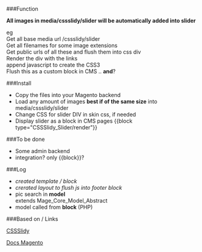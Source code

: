 ###Function  

**All images in media/cssslidy/slider will be automatically added into slider**  

eg  
Get all base media url /cssslidy/slider  
Get all filenames for some image extensions  
Get public urls of all these and flush them into css div  
Render the div with the links  
append javascript to create the CSS3  
Flush this as a custom block in CMS .. **and**?  


###Install  
+ Copy the files into your Magento backend  
+ Load any amount of images **best if of the same size** into
    media/cssslidy/slider  
+ Change CSS for slider DIV in skin css, if needed  
+ Display slider as a block in CMS pages
    {{block type="CSSSlidy_Slider/render"}}   

###To be done  
+ Some admin backend  
+ integration? only {{block}}?  

###Log
+ *created template / block*  
+ *crerated layout to flush js into footer block*  
+ pic search in **model**  
    extends Mage_Core_Model_Abstract  
+ model called from **block** (PHP)

###Based on / Links  

[CSSSlidy](http://dudleystorey.github.io/CSSslidy/)  

[Docs Magento](http://docs.magentocommerce.com/)  
